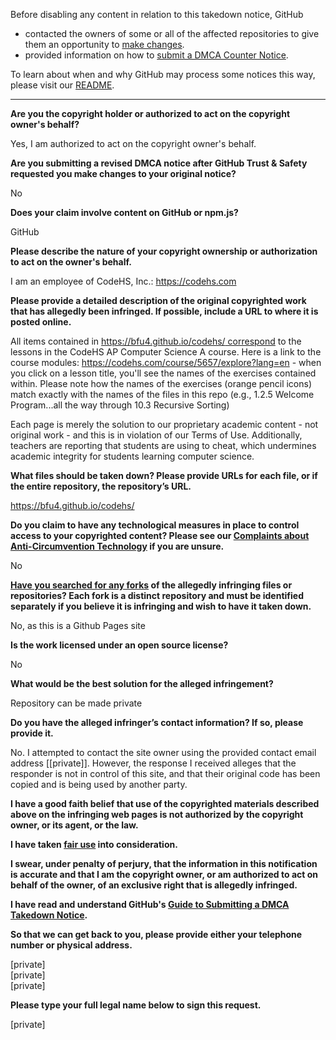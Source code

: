 Before disabling any content in relation to this takedown notice, GitHub
- contacted the owners of some or all of the affected repositories to give them an opportunity to [make changes](https://docs.github.com/en/github/site-policy/dmca-takedown-policy#a-how-does-this-actually-work).
- provided information on how to [submit a DMCA Counter Notice](https://docs.github.com/en/articles/guide-to-submitting-a-dmca-counter-notice).

To learn about when and why GitHub may process some notices this way, please visit our [README](https://github.com/github/dmca/blob/master/README.md#anatomy-of-a-takedown-notice).

---

**Are you the copyright holder or authorized to act on the copyright owner's behalf?**

Yes, I am authorized to act on the copyright owner's behalf.

**Are you submitting a revised DMCA notice after GitHub Trust & Safety requested you make changes to your original notice?**

No

**Does your claim involve content on GitHub or npm.js?**

GitHub

**Please describe the nature of your copyright ownership or authorization to act on the owner's behalf.**

I am an employee of CodeHS, Inc.: https://codehs.com

**Please provide a detailed description of the original copyrighted work that has allegedly been infringed. If possible, include a URL to where it is posted online.**

All items contained in [https://bfu4.github.io/codehs/ correspond](https://bfu4.github.io/codehs/correspond) to the lessons in the CodeHS AP Computer Science A course. Here is a link to the course modules: https://codehs.com/course/5657/explore?lang=en - when you click on a lesson title, you'll see the names of the exercises contained within. Please note how the names of the exercises (orange pencil icons) match exactly with the names of the files in this repo (e.g., 1.2.5 Welcome Program...all the way through 10.3 Recursive Sorting)

Each page is merely the solution to our proprietary academic content - not original work - and this is in violation of our Terms of Use. Additionally, teachers are reporting that students are using to cheat, which undermines academic integrity for students learning computer science.

**What files should be taken down? Please provide URLs for each file, or if the entire repository, the repository’s URL.**

https://bfu4.github.io/codehs/

**Do you claim to have any technological measures in place to control access to your copyrighted content? Please see our <a href="https://docs.github.com/articles/guide-to-submitting-a-dmca-takedown-notice#complaints-about-anti-circumvention-technology">Complaints about Anti-Circumvention Technology</a> if you are unsure.**

No

**<a href="https://docs.github.com/articles/dmca-takedown-policy#b-what-about-forks-or-whats-a-fork">Have you searched for any forks</a> of the allegedly infringing files or repositories? Each fork is a distinct repository and must be identified separately if you believe it is infringing and wish to have it taken down.**

No, as this is a Github Pages site

**Is the work licensed under an open source license?**

No

**What would be the best solution for the alleged infringement?**

Repository can be made private

**Do you have the alleged infringer’s contact information? If so, please provide it.**

No. I attempted to contact the site owner using the provided contact email address [[private]]. However, the response I received alleges that the responder is not in control of this site, and that their original code has been copied and is being used by another party.

**I have a good faith belief that use of the copyrighted materials described above on the infringing web pages is not authorized by the copyright owner, or its agent, or the law.**

**I have taken <a href="https://www.lumendatabase.org/topics/22">fair use</a> into consideration.**

**I swear, under penalty of perjury, that the information in this notification is accurate and that I am the copyright owner, or am authorized to act on behalf of the owner, of an exclusive right that is allegedly infringed.**

**I have read and understand GitHub's <a href="https://docs.github.com/articles/guide-to-submitting-a-dmca-takedown-notice/">Guide to Submitting a DMCA Takedown Notice</a>.**

**So that we can get back to you, please provide either your telephone number or physical address.**

[private]  
[private]  
[private]  

**Please type your full legal name below to sign this request.**

[private]  
